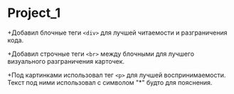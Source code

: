 # Project_1
+Добавил блочные теги `<div>` для лучшей читаемости и разграничения кода.

+Добавил строчные теги `<br>` между блочными для лучшего визуального разграничения карточек.

+Под картинками использовал тег `<p>` для лучшей воспринимаемости. Текст под ними использовал с символом "*" будто для пояснения.